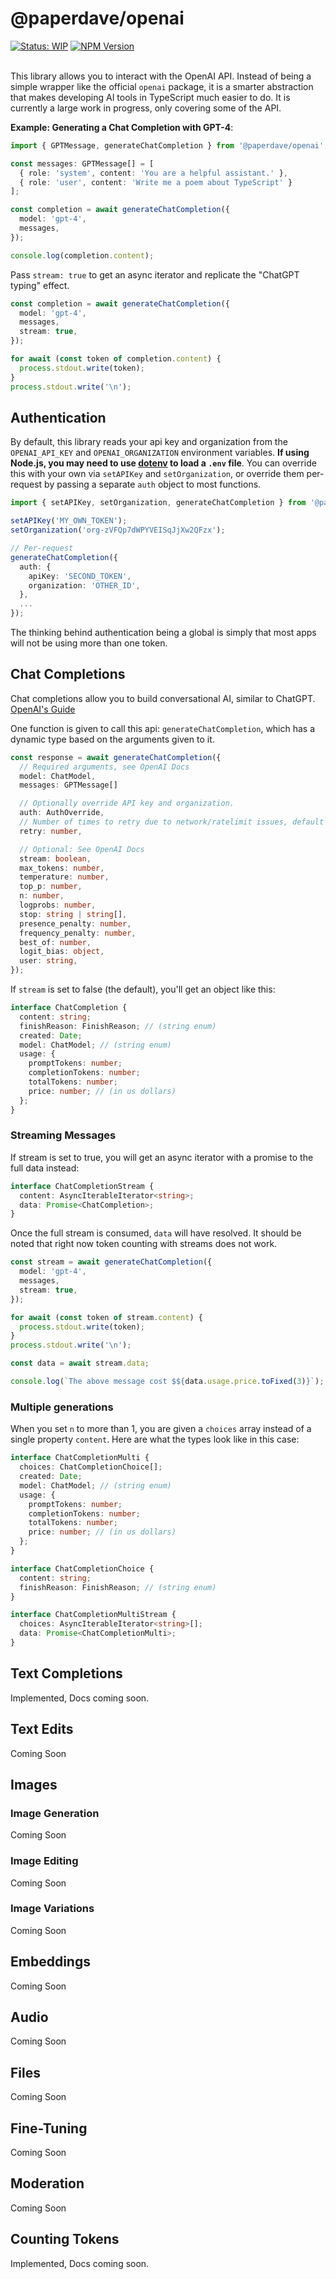 # @paperdave/openai

<div>
<a href="https://github.com/paperdave/various#project-status-meaning"><img alt="Status: WIP" src="https://img.shields.io/badge/status-wip-yellow"></a>
<a href="https://www.npmjs.com/package/@paperdave/openai"><img alt="NPM Version" src="https://img.shields.io/npm/v/@paperdave/openai.svg?label=latest%20release"></a>
</div>
<br>

This library allows you to interact with the OpenAI API. Instead of being a simple wrapper like the official `openai` package, it is a smarter abstraction that makes developing AI tools in TypeScript much easier to do. It is currently a large work in progress, only covering some of the API.

**Example: Generating a Chat Completion with GPT-4**:

```ts
import { GPTMessage, generateChatCompletion } from '@paperdave/openai';

const messages: GPTMessage[] = [
  { role: 'system', content: 'You are a helpful assistant.' },
  { role: 'user', content: 'Write me a poem about TypeScript' }
];

const completion = await generateChatCompletion({
  model: 'gpt-4',
  messages,
});

console.log(completion.content);
```

Pass `stream: true` to get an async iterator and replicate the "ChatGPT typing" effect.

```ts
const completion = await generateChatCompletion({
  model: 'gpt-4',
  messages,
  stream: true,
});

for await (const token of completion.content) {
  process.stdout.write(token);
}
process.stdout.write('\n');
```

## Authentication

By default, this library reads your api key and organization from the `OPENAI_API_KEY` and `OPENAI_ORGANIZATION` environment variables. **If using Node.js, you may need to use [dotenv](https://www.npmjs.com/package/dotenv) to load a `.env` file**. You can override this with your own via `setAPIKey` and `setOrganization`, or override them per-request by passing a separate `auth` object to most functions.

```ts
import { setAPIKey, setOrganization, generateChatCompletion } from '@paperdave/openai';

setAPIKey('MY_OWN_TOKEN');
setOrganization('org-zVFQp7dWPYVEISqJjXw2QFzx');

// Per-request
generateChatCompletion({
  auth: {
    apiKey: 'SECOND_TOKEN',
    organization: 'OTHER_ID',
  },
  ...
});
```

The thinking behind authentication being a global is simply that most apps will not be using more than one token.

## Chat Completions

Chat completions allow you to build conversational AI, similar to ChatGPT. [OpenAI's Guide](https://platform.openai.com/docs/guides/chat/introduction)

One function is given to call this api: `generateChatCompletion`, which has a dynamic type based on the arguments given to it.

```ts
const response = await generateChatCompletion({
  // Required arguments, see OpenAI Docs
  model: ChatModel,
  messages: GPTMessage[]

  // Optionally override API key and organization.
  auth: AuthOverride,
  // Number of times to retry due to network/ratelimit issues, default 3
  retry: number,

  // Optional: See OpenAI Docs
  stream: boolean,
  max_tokens: number,
  temperature: number,
  top_p: number,
  n: number,
  logprobs: number,
  stop: string | string[],
  presence_penalty: number,
  frequency_penalty: number,
  best_of: number,
  logit_bias: object,
  user: string,
});
```

If `stream` is set to false (the default), you'll get an object like this:

```ts
interface ChatCompletion {
  content: string;
  finishReason: FinishReason; // (string enum)
  created: Date;
  model: ChatModel; // (string enum)
  usage: {
    promptTokens: number;
    completionTokens: number;
    totalTokens: number;
    price: number; // (in us dollars)
  };
}
```

### Streaming Messages

If stream is set to true, you will get an async iterator with a promise to the full data instead:

```ts
interface ChatCompletionStream {
  content: AsyncIterableIterator<string>;
  data: Promise<ChatCompletion>;
}
```

Once the full stream is consumed, `data` will have resolved. It should be noted that right now token counting with streams does not work.

```ts
const stream = await generateChatCompletion({
  model: 'gpt-4',
  messages,
  stream: true,
});

for await (const token of stream.content) {
  process.stdout.write(token);
}
process.stdout.write('\n');

const data = await stream.data;

console.log(`The above message cost $${data.usage.price.toFixed(3)}`);
```

### Multiple generations

When you set `n` to more than 1, you are given a `choices` array instead of a single property `content`. Here are what the types look like in this case:

```ts
interface ChatCompletionMulti {
  choices: ChatCompletionChoice[];
  created: Date;
  model: ChatModel; // (string enum)
  usage: {
    promptTokens: number;
    completionTokens: number;
    totalTokens: number;
    price: number; // (in us dollars)
  };
}

interface ChatCompletionChoice {
  content: string;
  finishReason: FinishReason; // (string enum)
}

interface ChatCompletionMultiStream {
  choices: AsyncIterableIterator<string>[];
  data: Promise<ChatCompletionMulti>;
}
```

## Text Completions

Implemented, Docs coming soon.

## Text Edits

Coming Soon

## Images

### Image Generation

Coming Soon

### Image Editing

Coming Soon

### Image Variations

Coming Soon

## Embeddings

Coming Soon

## Audio

Coming Soon

## Files

Coming Soon

## Fine-Tuning

Coming Soon

## Moderation

Coming Soon

## Counting Tokens

Implemented, Docs coming soon.
